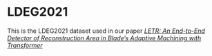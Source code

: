 # LDEG2021

This is the LDEG2021 dataset used in our paper [*LETR: An End-to-End Detector of Reconstruction Area in Blade’s Adaptive Machining with Transformer*](https://www.hindawi.com/journals/js/2022/3005684/)
